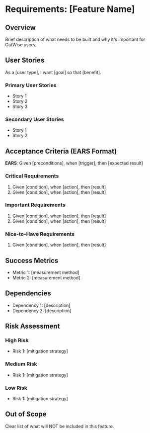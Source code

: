 # Requirements: [Feature Name]

## Overview
Brief description of what needs to be built and why it's important for GutWise users.

## User Stories
As a [user type], I want [goal] so that [benefit].

### Primary User Stories
- Story 1
- Story 2
- Story 3

### Secondary User Stories
- Story 1
- Story 2

## Acceptance Criteria (EARS Format)
**EARS**: Given [preconditions], when [trigger], then [expected result]

### Critical Requirements
1. Given [condition], when [action], then [result]
2. Given [condition], when [action], then [result]

### Important Requirements
1. Given [condition], when [action], then [result]
2. Given [condition], when [action], then [result]

### Nice-to-Have Requirements
1. Given [condition], when [action], then [result]

## Success Metrics
- Metric 1: [measurement method]
- Metric 2: [measurement method]

## Dependencies
- Dependency 1: [description]
- Dependency 2: [description]

## Risk Assessment
### High Risk
- Risk 1: [mitigation strategy]

### Medium Risk  
- Risk 1: [mitigation strategy]

### Low Risk
- Risk 1: [mitigation strategy]

## Out of Scope
Clear list of what will NOT be included in this feature.